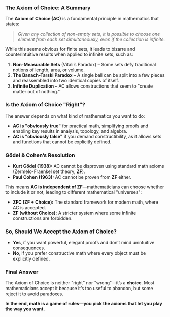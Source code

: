 ### **The Axiom of Choice: A Summary**  
The **Axiom of Choice (AC)** is a fundamental principle in mathematics that states:  
> *Given any collection of non-empty sets, it is possible to choose one element from each set simultaneously, even if the collection is infinite.*  

While this seems obvious for finite sets, it leads to bizarre and counterintuitive results when applied to infinite sets, such as:  
1. **Non-Measurable Sets** (Vitali’s Paradox) – Some sets defy traditional notions of length, area, or volume.  
2. **The Banach-Tarski Paradox** – A single ball can be split into a few pieces and reassembled into two identical copies of itself.  
3. **Infinite Duplication** – AC allows constructions that seem to "create matter out of nothing."  

### **Is the Axiom of Choice "Right"?**  
The answer depends on what kind of mathematics you want to do:  
- **AC is "obviously true"** for practical math, simplifying proofs and enabling key results in analysis, topology, and algebra.  
- **AC is "obviously false"** if you demand constructibility, as it allows sets and functions that cannot be explicitly defined.  

### **Gödel & Cohen’s Resolution**  
- **Kurt Gödel (1938):** AC cannot be disproven using standard math axioms (Zermelo-Fraenkel set theory, **ZF**).  
- **Paul Cohen (1963):** AC cannot be proven from **ZF** either.  

This means **AC is independent of ZF**—mathematicians can choose whether to include it or not, leading to different mathematical "universes":  
- **ZFC (ZF + Choice):** The standard framework for modern math, where AC is accepted.  
- **ZF (without Choice):** A stricter system where some infinite constructions are forbidden.  

### **So, Should We Accept the Axiom of Choice?**  
- **Yes**, if you want powerful, elegant proofs and don’t mind unintuitive consequences.  
- **No**, if you prefer constructive math where every object must be explicitly defined.  

### **Final Answer**  
The Axiom of Choice is neither "right" nor "wrong"—it’s a **choice**. Most mathematicians accept it because it’s too useful to abandon, but some reject it to avoid paradoxes.  

**In the end, math is a game of rules—you pick the axioms that let you play the way you want.**
